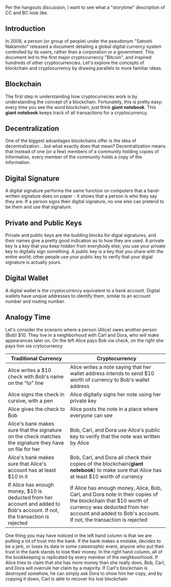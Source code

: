 Per the hangouts discussion, I want to see what a "storytime" description of CC and BC look like.

## Introduction
In 2008, a person (or group of people) under the pseudonym "Satoshi Nakamoto" released a document detailing a global digital currency system controlled by its users, rather than a corporation or a government. This document led to the first major cryptocurrency "Bitcoin", and inspired hundreds of other cryptocurrencies.  Let's explore the concepts of blockchain and cryptocurrency by drawing parallels to more familiar ideas.

## Blockchain
The first step in understanding how cryptocurrecies work is by understanding the concept of a blockchain.  Fortunately, this is pretty easy; every time you see the word blockchain, just think **giant notebook**. This **giant notebook** keeps track of all transactions for a cryptocurrency.

## Decentralization
One of the biggest advantages blockchains offer is the idea of decentralization... but what exactly does that mean?  Decentralization means that instead of one (or a few) members of a community holding copies of information, every member of the community holds a copy of the information.

## Digital Signature
A digital signature performs the same function on computers that a hand-written signature does on paper - it shows that a person is who they say they are. If a person signs their digital signature, no one else can pretend to be them and use that signature.

## Private and Public Keys
Private and public keys are the building blocks for digial signatures, and their names give a pretty good indication as to how they are used.  A private key is a key that you keep hidden from everybody else; you use your private key to digitally sign something.  A public key is a key that you share with the entire world; other people use your public key to verify that your digial signature is actually yours.

## Digital Wallet
A digital wallet is the cryptocurrency equivalent to a bank account.  Digital wallets have unqiue addresses to identify them, similar to an account number and routing number.

## Analogy Time
Let's consider the scenario where a person (Alice) owes another person (Bob) $10.  They live in a neighborhood with Carl and Dora, who will make appearances later on.  On the left Alice pays Bob via check, on the right she pays him via crytocurrency

| Traditional Currency | Cryptocurrency |
| --- | --- |
| Alice writes a $10 check with Bob's name on the "to" line | Alice writes a note saying that her wallet address intends to send $10 worth of currency to Bob's wallet address |
| Alice signs the check in cursive, with a pen | Alice digitally signs her note using her private key |
| Alice gives the check to Bob | Alice posts the note in a place where everyone can see |
| Alice's bank makes sure that the signature on the check matches the signature they have on file for her | Bob, Carl, and Dora use Alice's public key to verify that the note was written by Alice |
| Alice's bank makes sure that Alice's account has at least $10 in it | Bob, Carl, and Dora all check their copies of the blockchain(**giant notebook**) to make sure that Alice has at least $10 worth of currency |
| If Alice has enough money, $10 is deducted from her account and added to Bob's account.  If not, the transaction is rejected | If Alice has enough money, Alice, Bob, Carl, and Dora note in their copies of the blockchain that $10 worth of currency was deducted from her account and added to Bob's account.  If not, the transaction is rejected |

One thing you may have noticed in the left hand column is that we are putting a lot of trust into the bank.  If the bank makes a mistake, decides to be a jerk, or loses its data in some catastrophic event, anyone who put their trust in the bank stands to lose their money.  In the right hand column, all of the bookkeeping is replicated by every member of the neighboorhood.  If Alice tries to claim that she has more money than she really does, Bob, Carl, and Dora will overrule her claim by a majority.  If Carl's blockchain is destroyed somehow, he can simply ask Dora to show him her copy, and by copying it down, Carl is able to recover his lost blockchain 
